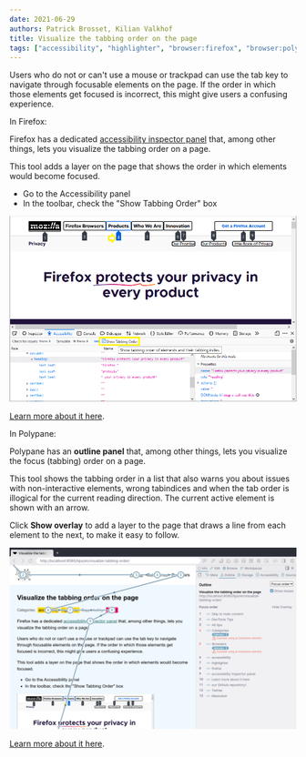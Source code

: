 ```yaml
---
date: 2021-06-29
authors: Patrick Brosset, Kilian Valkhof
title: Visualize the tabbing order on the page
tags: ["accessibility", "highlighter", "browser:firefox", "browser:polypane"]
---
```



Users who do not or can't use a mouse or trackpad can use the tab key to navigate through focusable elements on the page. If the order in which those elements get focused is incorrect, this might give users a confusing experience.

In Firefox:

Firefox has a dedicated [accessibility inspector panel](https://developer.mozilla.org/en-US/docs/Tools/Accessibility_inspector) that, among other things, lets you visualize the tabbing order on a page.

This tool adds a layer on the page that shows the order in which elements would become focused.

* Go to the Accessibility panel
* In the toolbar, check the "Show Tabbing Order" box

![The tabbing order highlighter in Firefox, showing numbered boxes around focusable elements.](/assets/img/visualize-tabbing-order.png)

[Learn more about it here](https://developer.mozilla.org/en-US/docs/Tools/Accessibility_inspector#show_web_page_tabbing_order).

In Polypane:

Polypane has an **outline panel** that, among other things, lets you visualize the focus (tabbing) order on a page.

This tool shows the tabbing order in a list that also warns you about issues with non-interactive elements, wrong tabindices and when the tab order is illogical for the current reading direction. The current active element is shown with an arrow.

Click **Show overlay** to add a layer to the page that draws a line from each element to the next, to make it easy to follow.

![The tabbing order highlighter in Polypane, showing numbered boxes and a line going from each focusable element to the next.](/assets/img/visualize-tabbing-order-polypane.png)

[Learn more about it here](https://polypane.app/docs/outline-panel/#focus-order-tab-order).

